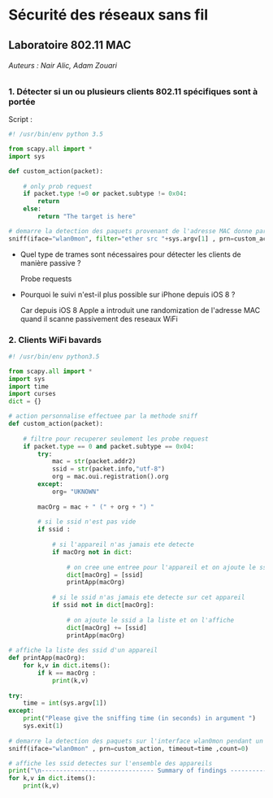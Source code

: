 # Sécurité des réseaux sans fil

## Laboratoire 802.11 MAC
###### Auteurs : Nair Alic, Adam Zouari

### 1. Détecter si un ou plusieurs clients 802.11 spécifiques sont à portée

Script : 

```python
#! /usr/bin/env python 3.5

from scapy.all import *
import sys

def custom_action(packet):
    
    # only prob request
    if packet.type !=0 or packet.subtype != 0x04:
        return
    else:
        return "The target is here" 

# demarre la detection des paquets provenant de l'adresse MAC donne par l'utilisateur
sniff(iface="wlan0mon", filter="ether src "+sys.argv[1] , prn=custom_action, count=0)

```

- Quel type de trames sont nécessaires pour détecter les clients de manière passive ?

	Probe requests

- Pourquoi le suivi n'est-il plus possible sur iPhone depuis iOS 8 ?</br>
	
	Car depuis iOS 8 Apple a introduit une randomization de l'adresse MAC quand il scanne passivement des reseaux WiFi


### 2. Clients WiFi bavards

```python
#! /usr/bin/env python3.5

from scapy.all import *
import sys
import time
import curses
dict = {}

# action personnalise effectuee par la methode sniff
def custom_action(packet):    
    
    # filtre pour recuperer seulement les probe request
    if packet.type == 0 and packet.subtype == 0x04:
        try:
            mac = str(packet.addr2)
            ssid = str(packet.info,"utf-8")
            org = mac.oui.registration().org                
        except:
            org= "UKNOWN"
            
        macOrg = mac + " (" + org + ") " 
        
        # si le ssid n'est pas vide
        if ssid :
            
            # si l'appareil n'as jamais ete detecte
            if macOrg not in dict:
                
                # on cree une entree pour l'appareil et on ajoute le ssid
                dict[macOrg] = [ssid]
                printApp(macOrg)
                
            # si le ssid n'as jamais ete detecte sur cet appareil    
            if ssid not in dict[macOrg]:
                
                # on ajoute le ssid a la liste et on l'affiche
                dict[macOrg] += [ssid]
                printApp(macOrg)
       
# affiche la liste des ssid d'un appareil
def printApp(macOrg):
    for k,v in dict.items():  
        if k == macOrg :
            print(k,v)
        
try:
    time = int(sys.argv[1])
except:
    print("Please give the sniffing time (in seconds) in argument ")
    sys.exit(1)
   
# demarre la detection des paquets sur l'interface wlan0mon pendant un temps defini par l'utilisateur
sniff(iface="wlan0mon" , prn=custom_action, timeout=time ,count=0)

# affiche les ssid detectes sur l'ensemble des appareils
print("\n------------------------------- Summary of findings ----------------------------------\n")
for k,v in dict.items():  
    print(k,v)










```
